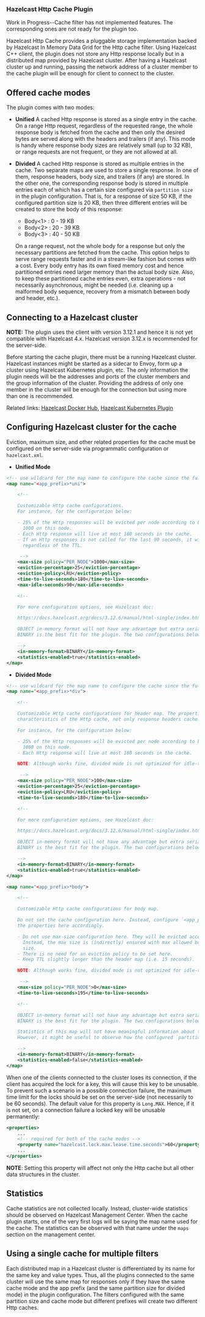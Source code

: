 ### Hazelcast Http Cache Plugin
Work in Progress--Cache filter has not implemented features. The corresponding ones are not ready for the plugin too.

Hazelcast Http Cache provides a pluggable storage implementation backed by Hazelcast In Memory Data Grid for the Http
cache filter. Using Hazelcast C++ client, the plugin does not store any Http response locally but in a distributed map
provided by Hazelcast cluster. After having a Hazelcast cluster up and running, passing the network address of a
cluster member to the cache plugin will be enough for client to connect to the cluster.

## Offered cache modes
The plugin comes with two modes:

 - **Unified**
A cached Http response is stored as a single entry in the cache. On a range Http request, regardless of the requested
range, the whole response body is fetched from the cache and then only the desired bytes are served along with the
headers and trailers (if any). This mode is handy where response body sizes are relatively small (up to 32 KB), or
range requests are not frequent, or they are not allowed at all.

 - **Divided**
A cached Http response is stored as multiple entries in the cache. Two separate maps are used to store a single
response. In one of them, response headers, body size, and trailers (if any) are stored. In the other one, the
corresponding response body is stored in multiple entries each of which has a certain size configured via `partition
size` in the plugin configuration. That is, for a response of size 50 KB, if the configured partition size is 20 KB,
then three different entries will be created to store the body of this response:
    - Body<1> : 0 - 19 KB
    - Body<2> : 20 - 39 KB
    - Body<3> : 40 - 50 KB

    On a range request, not the whole body for a response but only the necessary partitions are fetched from the
    cache. This option helps to serve range requests faster and in a stream-like fashion but comes with a cost. Every
    body entry has its own fixed memory cost and hence partitioned entries need larger memory than the actual body
    size. Also, to keep these partitioned cache entries even, extra operations - not necessarily asynchronous, might
    be needed (i.e. cleaning up a malformed body sequence, recovery from a mismatch between body and header, etc.).

## Connecting to a Hazelcast cluster
**NOTE:** The plugin uses the client with version 3.12.1 and hence it is not yet compatible with Hazelcast 4.x.
Hazelcast version 3.12.x is recommended for the server-side.

Before starting the cache plugin, there must be a running Hazelcast cluster. Hazelcast instances might be started
as a sidecar to Envoy, form up a cluster using Hazelcast Kubernetes plugin, etc. The only information the plugin needs
will be the addresses and ports of the cluster members and the group information of the cluster. Providing the address
of only one member in the cluster will be enough for the connection but using more than one is recommended.

Related links: [Hazelcast Docker Hub](https://hub.docker.com/r/hazelcast/hazelcast/),
[Hazelcast Kubernetes Plugin](https://github.com/hazelcast/hazelcast-kubernetes)

## Configuring Hazelcast cluster for the cache
Eviction, maximum size, and other related properties for the cache must be configured on the server-side
via programmatic configuration or `hazelcast.xml`.

 - **Unified Mode**

```xml
<!-- use wildcard for the map name to configure the cache since the full name is determined by the plugin -->
<map name="<app_prefix>*uni">

    <!--

    Customizable Http cache configurations.
    For instance, for the configuration below:

    - 25% of the Http responses will be evicted per node according to LRU policy when the map size hits
      1000 on this node.
    - Each Http response will live at most 180 seconds in the cache.
    - If an Http responses is not called for the last 90 seconds, it will be evicted immediately
      regardless of the TTL.

     -->
    <max-size policy="PER_NODE">1000</max-size>
    <eviction-percentage>25</eviction-percentage>
    <eviction-policy>LRU</eviction-policy>
    <time-to-live-seconds>180</time-to-live-seconds>
    <max-idle-seconds>90</max-idle-seconds>

    <!--

    For more configuration options, see Hazelcast doc:

    https://docs.hazelcast.org/docs/3.12.6/manual/html-single/index.html#map

    OBJECT in-memory format will not have any advantage but extra serialization cost here. Setting it to
    BINARY is the best fit for the plugin. The two configurations below are also the default values.

    -->
    <in-memory-format>BINARY</in-memory-format>
    <statistics-enabled>true</statistics-enabled>
</map>
```

 - **Divided Mode**

```xml
<!-- use wildcard for the map name to configure the cache since the full name is determined by the plugin -->
<map name="<app_prefix>*div">

    <!--

    Customizable Http cache configurations for header map. The properties below will determine the
    characteristics of the Http cache, not only response headers cache.

    For instance, for the configuration below:

    - 25% of the Http responses will be evicted per node according to LRU policy when the map size hits
      1000 on this node.
    - Each Http response will live at most 180 seconds in the cache.

    NOTE: Although works fine, divided mode is not optimized for idle-time based eviction.

     -->
    <max-size policy="PER_NODE">100</max-size>
    <eviction-percentage>25</eviction-percentage>
    <eviction-policy>LRU</eviction-policy>
    <time-to-live-seconds>180</time-to-live-seconds>

    <!--

    For more configuration options, see Hazelcast doc:

    https://docs.hazelcast.org/docs/3.12.6/manual/html-single/index.html#map

    OBJECT in-memory format will not have any advantage but extra serialization cost here. Setting it to
    BINARY is the best fit for the plugin. The two configurations below are also the default values.

    -->
    <in-memory-format>BINARY</in-memory-format>
    <statistics-enabled>true</statistics-enabled>
</map>

<map name="<app_prefix>*body">

    <!--

    Customizable Http cache configurations for body map.

    Do not set the cache configuration here. Instead, configure `<app_prefix>*div` first and set
    the properties here accordingly.

    - Do not use max-size configuration here. They will be evicted according to TTL when their header is evicted.
      Instead, the max size is (indirectly) ensured with max allowed body size configuration along with the partition
      size.
    - There is no need for an eviction policy to be set here.
    - Keep TTL slightly longer than the header map (i.e. 15 seconds).

    NOTE: Although works fine, divided mode is not optimized for idle-time based eviction.

     -->
    <max-size policy="PER_NODE">0</max-size>
    <time-to-live-seconds>195</time-to-live-seconds>

    <!--

    OBJECT in-memory format will not have any advantage but extra serialization cost here. Setting it to
    BINARY is the best fit for the plugin. The two configurations below are also the default values.

    Statistics of this map will not have meaningful information about the cache and can be disabled if not needed.
    However, it might be useful to observe how the configured `partition_size` fits for the cached responses.

    -->
    <in-memory-format>BINARY</in-memory-format>
    <statistics-enabled>false</statistics-enabled>
</map>
```

When one of the clients connected to the cluster loses its connection, if the client has acquired the lock for a
key, this will cause this key to be unusable. To prevent such a scenario in a possible connection failure, the
maximum time limit for the locks should be set on the server-side (not necessarily to be 60 seconds). The default
value for this property is `Long.MAX`. Hence, if it is not set, on a connection failure a locked key will
be unusable permanently:
```xml
<properties>
    ...
    <!-- required for both of the cache modes -->
    <property name="hazelcast.lock.max.lease.time.seconds">60</property>
    ...
</properties>
```
**NOTE**: Setting this property will affect not only the Http cache but all other data structures in the cluster.

## Statistics
Cache statistics are not collected locally. Instead, cluster-wide statistics should be observed on Hazelcast
Management Center. When the cache plugin starts, one of the very first logs will be saying the map name used for
the cache. The statistics can be observed with that name under the `maps` section on the management center.

## Using a single cache for multiple filters
Each distributed map in a Hazelcast cluster is differentiated by its name for the same key and value types. Thus,
all the plugins connected to the same cluster will use the same map for responses only if they have the same cache
mode and the app prefix (and the same partition size for divided mode) in the plugin configuration. The filters
configured with the same partition size and cache mode but different prefixes will create two different Http caches.